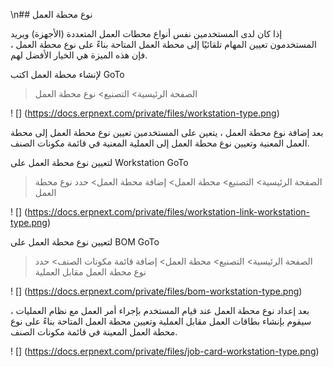 \n## نوع محطة العمل

إذا كان لدى المستخدمين نفس أنواع محطات العمل المتعددة (الأجهزة) ويريد المستخدمون تعيين المهام تلقائيًا إلى محطة العمل المتاحة بناءً على نوع محطة العمل ، فإن هذه الميزة هي الخيار الأفضل لهم.

لإنشاء محطة العمل اكتب GoTo

> الصفحة الرئيسية> التصنيع> نوع محطة العمل

! [] (https://docs.erpnext.com/private/files/workstation-type.png)

بعد إضافة نوع محطة العمل ، يتعين على المستخدمين تعيين نوع محطة العمل إلى محطة العمل المعنية وتعيين نوع محطة العمل إلى العملية المعنية في قائمة مكونات الصنف.

لتعيين نوع محطة العمل على Workstation GoTo

> الصفحة الرئيسية> التصنيع> محطة العمل> إضافة محطة العمل> حدد نوع محطة العمل

! [] (https://docs.erpnext.com/private/files/workstation-link-workstation-type.png)

لتعيين نوع محطة العمل على BOM GoTo

> الصفحة الرئيسية> التصنيع> محطة العمل> إضافة قائمة مكونات الصنف> حدد نوع محطة العمل مقابل العملية

! [] (https://docs.erpnext.com/private/files/bom-workstation-type.png)

بعد إعداد نوع محطة العمل عند قيام المستخدم بإجراء أمر العمل مع نظام العمليات ، سيقوم بإنشاء بطاقات العمل مقابل العملية وتعيين محطة العمل المتاحة بناءً على نوع محطة العمل المعينة في قائمة مكونات الصنف.

! [] (https://docs.erpnext.com/private/files/job-card-workstation-type.png)